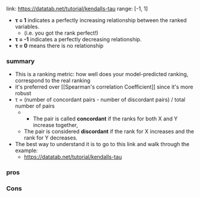 link: https://datatab.net/tutorial/kendalls-tau
range: [-1, 1]
- **τ = 1** indicates a perfectly increasing relationship between the ranked variables.
	- (i.e. you got the rank perfect!)
- **τ = -1** indicates a perfectly decreasing relationship.
- **τ = 0** means there is no relationship
### summary
- This is a ranking metric: how well does your model-predicted ranking, correspond to the real ranking
- it's preferred over [[Spearman's correlation Coefficient]] since it's more robust
- τ = (number of concordant pairs - number of discordant pairs) / total number of pairs
	- - The pair is called **concordant** if the ranks for both X and Y increase together,
	- The pair is considered **discordant** if the rank for X increases and the rank for Y decreases.
- The best way to understand it is to go to this link and walk through the example:
	- https://datatab.net/tutorial/kendalls-tau
### pros

### Cons
